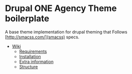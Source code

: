 Drupal ONE Agency Theme boilerplate
===================================

A base theme implementation for drupal theming that Follows [http://smacss.com/](smacss) specs.<br>
* [Wiki](https://github.com/Crosscheck/Ocelot/wiki)
  * [Requirements](https://github.com/Crosscheck/Ocelot/wiki/1.-Requirements)
  * [Installation](https://github.com/Crosscheck/Ocelot/wiki/2.-Installation)
  * [Extra information](https://github.com/Crosscheck/Ocelot/wiki/3.-Extra-information)
  * [Structure](https://github.com/Crosscheck/Ocelot/wiki/4.-Structure)
